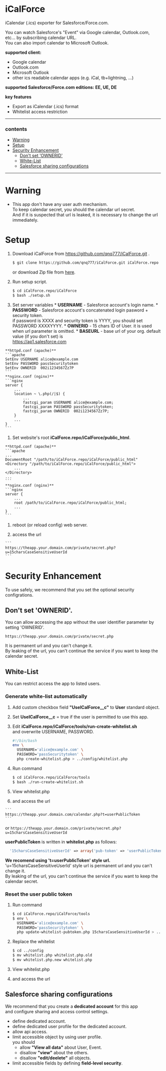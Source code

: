 iCalForce
=========

iCalendar (.ics) exporter for Salesforce/Force.com.  

You can watch Salesforce's "Event" via
Google calendar, Outlook.com, etc... by subscribing calendar URL.  
You can also import calendar to Microsoft Outlook.

**supported client:**
  * Google calendar
  * Outlook.com
  * Microsoft Outlook
  * other ics readable calendar apps (e.g. iCal, tb+lightning, ...)

**supported Salesforce/Force.com editions: EE, UE, DE**

**key features**
  * Export as iCalendar (.ics) format
  * Whitelist access restriction

----
### contents
  * [Warning](#warning)
  * [Setup](#setup)
  * [Security Enhancement](#security-enhancement)
    * [Don't set 'OWNERID'](#dont-set-ownerid)
    * [White-List](#white-list)
    * [Salesforce sharing configurations](#salesforce-sharing-configurations)

----
# Warning
  * This app don't have any user auth mechanism.  
    To keep calendar secret, you should the calendar url secret.  
    And if it is suspected that url is leaked, it is necessary to change the url immediately.

# Setup

  1. Download iCalForce from https://github.com/qnq777/iCalForce.git .
     ```bash
     $ git clone https://github.com/qnq777/iCalForce.git iCalForce.repo
     ```
     or download Zip file from [here](https://github.com/qnq777/iCalForce/archive/master.zip).

  1. Run setup script.
     ```bash
     $ cd iCalForce.repo/iCalForce
     $ bash ./setup.sh
     ```
  1. Set server variables
    * **USERNAME** - Salesforce account's login name.
    * **PASSWORD** - Salesforce account's concatenated login pasword + security token.  
      if password is XXXX and security token is YYYY, you should set PASSWORD XXXXYYYY.
    * **OWNERID** - 15 chars ID of User. it is used when url parameter is omitted.
    * **BASEURL** - base url of your org. default value (if you don't set) is  
      https://ap1.salesforce.com

    **httpd.conf (apache)**
    ```apache
    SetEnv USERNAME alice@example.com
    SetEnv PASSWORD passSecuritytoken
    SetEnv OWNERID  002i1234567Zz7P
    ```
    **nginx.conf (nginx)**
    ```nginx
    server {
        ...
        location ~ \.php(/|$) {
            ...
            fastcgi_param USERNAME alice@example.com;
            fastcgi_param PASSWORD passSecuritytoken;
            fastcgi_param OWNERID  002i1234567Zz7P;
        }
        ...
    }
    ```

  1. Set website's root **iCalForce.repo/iCalForce/public_html**.

    **httpd.conf (apache)**
    ```apache
    ...
    DocumentRoot "/path/to/iCalForce.repo/iCalForce/public_html"
    <Directory "/path/to/iCalForce.repo/iCalForce/public_html">
        ...
    </Directory>
    ...
    ```
    **nginx.conf (nginx)**
    ```nginx
    server {
        ...
        root /path/to/iCalForce.repo/iCalForce/public_html;
        ...
    }
    ```

  1. reboot (or reload config) web server.

  1. access the url

    ```
    https://theapp.your.domain.com/private/secret.php?u=15charsCaseSensitiveUserId
    ```

# Security Enhancement

To use safely, we recommend that you set the optional security configrations.

## Don't set 'OWNERID'.

You can allow accessing the app without the user identifier parameter by setting 'OWNERID'.
```
https://theapp.your.domain.com/private/secret.php
```
It is permanent url and you can't change it.  
By leaking of the url, you can't continue the service if you want to keep the calendar secret.

## White-List

You can restrict access the app to listed users.

### Generate white-list automatically
  1. Add custom checkbox field **"UseICalForce__c"** to **User** standard object.
  
  1. Set **UseICalForce__c** = true if the user is permitted to use this app.

  1. Edit **iCalForce.repo/iCalForce/tools/run-create-whitelist.sh**  
     and overwrite USERNAME, PASSWORD.
     ```bash
     #!/bin/bash
     env \
       USERNAME='alice@example.com' \
       PASSWORD='passSecuritytoken' \
       php create-whitelist.php > ../config/whitelist.php
     ```

  1. Run command
     ```bash
     $ cd iCalForce.repo/iCalForce/tools
     $ bash ./run-create-whitelist.sh
     ```

  1. View whitelist.php

  1. and access the url

    ```
    https://theapp.your.domain.com/calendar.php?t=userPublicToken
    ```
or
    ```
    https://theapp.your.domain.com/private/secret.php?u=15charsCaseSensitiveUserId
    ```

**userPublicToken** is written in **whitelist.php** as follows:
```php
  '15charsCaseSensitiveUserId' => array('pub-token' => 'userPublicToken'),
```

**We recomend using 't=userPublicToken' style url.**  
'u=15charsCaseSensitiveUserId' style url is permanent url and you can't change it.  
By leaking of the url, you can't continue the service if you want to keep the calendar secret.

### Reset the user public token
  1. Run command
     ```bash
     $ cd iCalForce.repo/iCalForce/tools
     $ env \
       USERNAME='alice@example.com' \
       PASSWORD='passSecuritytoken' \
       php update-whitelist-pubtoken.php 15charsCaseSensitiveUserId > ../config/whitelist.php.new
     ```

  1. Replace the whitelist
     ```bash
     $ cd ../config
     $ mv whitelist.php whitelist.php.old
     $ mv whitelist.php.new whitelist.php
     ```

  1. View whitelist.php

  1. and access the url

## Salesforce sharing configurations
We recommend that you create a **dedicated account** for this app  
and configure sharing and access control settings.

  * define dedicated account.
  * define dedicated user profile for the dedicated account.
  * allow api access.
  * limit accessible object by using user profile.  
    you should
    * allow **"View all data"** about User, Event.
    * disallow **"view"** about the others.
    * disallow **"edit/deelete"** all objects.
  * limit accessible fields by defining **field-level security**.

